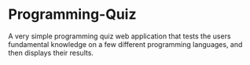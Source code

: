 # Programming-Quiz

A very simple programming quiz web application that tests the users fundamental knowledge on a few different programming languages, and then displays their results. 

